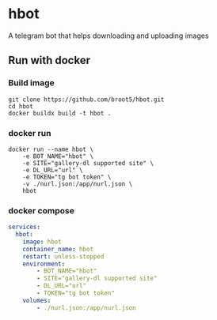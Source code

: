 # hbot
A telegram bot that helps downloading and uploading images

## Run with docker
### Build image
```console
git clone https://github.com/broot5/hbot.git
cd hbot
docker buildx build -t hbot .
```

### docker run
```console
docker run --name hbot \
    -e BOT_NAME="hbot" \
    -e SITE="gallery-dl supported site" \
    -e DL_URL="url" \
    -e TOKEN="tg bot token" \
    -v ./nurl.json:/app/nurl.json \
    hbot
```

### docker compose
```yaml
services:
  hbot:
    image: hbot
    container_name: hbot
    restart: unless-stopped
    environment:
        - BOT_NAME="hbot"
        - SITE="gallery-dl supported site"
        - DL_URL="url"
        - TOKEN="tg bot token"
    volumes:
        - ./nurl.json:/app/nurl.json
```

